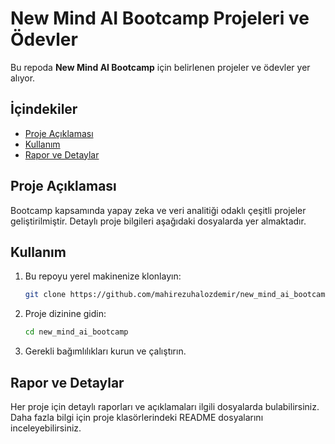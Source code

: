 # New Mind AI Bootcamp Projeleri ve Ödevler

Bu repoda **New Mind AI Bootcamp** için belirlenen projeler ve ödevler yer alıyor. 

## İçindekiler
- [Proje Açıklaması](#proje-açıklaması)
- [Kullanım](#kullanım)
- [Rapor ve Detaylar](#rapor-ve-detaylar)

## Proje Açıklaması
Bootcamp kapsamında yapay zeka ve veri analitiği odaklı çeşitli projeler geliştirilmiştir. Detaylı proje bilgileri aşağıdaki dosyalarda yer almaktadır.

## Kullanım
1. Bu repoyu yerel makinenize klonlayın:
   ```bash
   git clone https://github.com/mahirezuhalozdemir/new_mind_ai_bootcamp.git
2. Proje dizinine gidin:
    ```bash
    cd new_mind_ai_bootcamp

4. Gerekli bağımlılıkları kurun ve çalıştırın.
## Rapor ve Detaylar
Her proje için detaylı raporları ve açıklamaları ilgili dosyalarda bulabilirsiniz. Daha fazla bilgi için proje klasörlerindeki README dosyalarını inceleyebilirsiniz.
